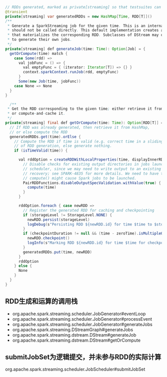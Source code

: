 ```java
// RDDs generated, marked as private[streaming] so that testsuites can access it
@transient
private[streaming] var generatedRDDs = new HashMap[Time, RDD[T]]()
/**
 * Generate a SparkStreaming job for the given time. This is an internal method that
 * should not be called directly. This default implementation creates a job
 * that materializes the corresponding RDD. Subclasses of DStream may override this
 * to generate their own jobs.
 */
private[streaming] def generateJob(time: Time): Option[Job] = {
  getOrCompute(time) match {
    case Some(rdd) =>
      val jobFunc = () => {
        val emptyFunc = { (iterator: Iterator[T]) => {} }
        context.sparkContext.runJob(rdd, emptyFunc)
      }
      Some(new Job(time, jobFunc))
    case None => None
  }
}

  /**
 * Get the RDD corresponding to the given time; either retrieve it from cache
 * or compute-and-cache it.
 */
private[streaming] final def getOrCompute(time: Time): Option[RDD[T]] = {
  // If RDD was already generated, then retrieve it from HashMap,
  // or else compute the RDD
  generatedRDDs.get(time).orElse {
    // Compute the RDD if time is valid (e.g. correct time in a sliding window)
    // of RDD generation, else generate nothing.
    if (isTimeValid(time)) {

      val rddOption = createRDDWithLocalProperties(time, displayInnerRDDOps = false) {
        // Disable checks for existing output directories in jobs launched by the streaming
        // scheduler, since we may need to write output to an existing directory during checkpoint
        // recovery; see SPARK-4835 for more details. We need to have this call here because
        // compute() might cause Spark jobs to be launched.
        PairRDDFunctions.disableOutputSpecValidation.withValue(true) {
          compute(time)
        }
      }

      rddOption.foreach { case newRDD =>
        // Register the generated RDD for caching and checkpointing
        if (storageLevel != StorageLevel.NONE) {
          newRDD.persist(storageLevel)
          logDebug(s"Persisting RDD ${newRDD.id} for time $time to $storageLevel")
        }
        if (checkpointDuration != null && (time - zeroTime).isMultipleOf(checkpointDuration)) {
          newRDD.checkpoint()
          logInfo(s"Marking RDD ${newRDD.id} for time $time for checkpointing")
        }
        generatedRDDs.put(time, newRDD)
      }
      rddOption
    } else {
      None
    }
  }
}
```

## RDD生成和运算的调用栈
* org.apache.spark.streaming.scheduler.JobGenerator#eventLoop
* org.apache.spark.streaming.scheduler.JobGenerator#processEvent
* org.apache.spark.streaming.scheduler.JobGenerator#generateJobs
* org.apache.spark.streaming.DStreamGraph#generateJobs
* org.apache.spark.streaming.dstream.DStream#generateJob
* org.apache.spark.streaming.dstream.DStream#getOrCompute


## submitJobSet为逻辑提交，并未参与RDD的实际计算
org.apache.spark.streaming.scheduler.JobScheduler#submitJobSet
